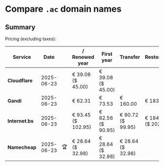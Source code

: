 # Compare `.ac` domain names

## Summary

Pricing (excluding taxes):

| Service | Date |  | / Renewed year | First year | Transfer | Restoration |
|--|--|--|--|--|--|--|
| **Cloudflare** | 2025-06-23 |  | € 39.08<br>($ 45.00) | € 39.08<br>($ 45.00) |  |  |
| **Gandi** | 2025-06-23 |  | € 62.31 | € 73.53 | € 160.00 | € 183.05 |
| **Internet.bs** | 2025-06-23 |  | € 93.45<br>($ 102.95) | € 82.56<br>($ 90.95) | € 90.72<br>($ 99.95) | € 184.25<br>($ 202.95) |
| **Namecheap** | 2025-06-23 | 🏆 | € 28.64<br>($ 32.98) | € 28.64<br>($ 32.98) | € 28.64<br>($ 32.98) |  |
